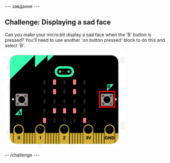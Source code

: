 \--- завдання \---

## Challenge: Displaying a sad face

Can you make your micro:bit display a sad face when the 'B' button is pressed? You'll need to use another 'on button pressed' block to do this and select 'B'.

![знімок екрану](images/badge-sad-emulator.png)

-- /challenge \---